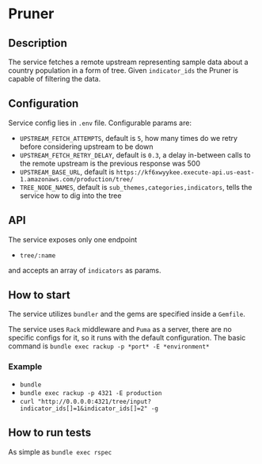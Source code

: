 # Pruner

## Description

The service fetches a remote upstream representing sample data about a country
population in a form of tree. Given `indicator_ids` the Pruner is capable of
filtering the data.

## Configuration

Service config lies in `.env` file. Configurable params are:

- `UPSTREAM_FETCH_ATTEMPTS`, default is `5`, how many times do we retry before considering upstream to be down
- `UPSTREAM_FETCH_RETRY_DELAY`, default is `0.3`, a delay in-between calls to the remote upstream is the previous response was 500
- `UPSTREAM_BASE_URL`, default is `https://kf6xwyykee.execute-api.us-east-1.amazonaws.com/production/tree/`
- `TREE_NODE_NAMES`, default is `sub_themes,categories,indicators`, tells the service how to dig into the tree

## API

The service exposes only one endpoint

- `tree/:name`

and accepts an array of `indicators` as params.

## How to start

The service utilizes `bundler` and the gems are specified inside a `Gemfile`.

The service uses `Rack` middleware and `Puma` as a server, there are no specific configs for it, so it runs
with the default configuration. The basic command is `bundle exec rackup -p *port* -E *environment*`

### Example

- `bundle`
- `bundle exec rackup -p 4321 -E production`
- `curl "http://0.0.0.0:4321/tree/input?indicator_ids[]=1&indicator_ids[]=2" -g`

## How to run tests

As simple as `bundle exec rspec`

